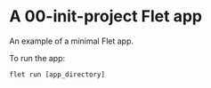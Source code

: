 # A 00-init-project Flet app

An example of a minimal Flet app.

To run the app:

```
flet run [app_directory]
```